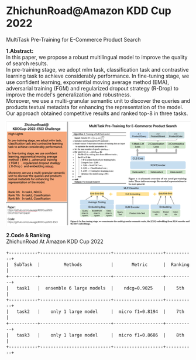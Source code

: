# ZhichunRoad@Amazon KDD Cup 2022   
MultiTask Pre-Training for E-Commerce Product Search   
   
**1.Abstract:**    
In this paper, we propose a robust multilingual model to improve the quality of search results.   
In pre-training stage, we adopt mlm task, classification task and contrastive learning task to achieve considerably performance. In fine-tuning stage, we use confident learning, exponential moving average method (EMA), adversarial training (FGM) and regularized dropout strategy (R-Drop) to improve the model's generalization and robustness.      
Moreover, we use a multi-granular semantic unit to discover the queries and products textual metadata for enhancing the representation of the model.   
Our approach obtained competitive results and ranked top-8 in three tasks.     
      
![](./paper/poster_presentation.png)    
   
   
     
**2.Code & Ranking**     
ZhichunRoad At Amazon KDD Cup 2022    
```
+-----------+---------------------------+-------------------+-----------+
|  SubTask  |         Methods           |       Metric      |  Ranking  |
+-----------+---------------------------+-------------------+-----------+
|   task1   |  ensemble 6 large models  |    ndcg=0.9025    |    5th    |
+-----------+---------------------------+-------------------+-----------+
|   task2   |    only 1 large model     |  micro f1=0.8194  |    7th    |
+-----------+---------------------------+-------------------+-----------+
|   task3   |    only 1 large model     |  micro f1=0.8686  |    8th    |
+-----------+---------------------------+-------------------+-----------+
```

